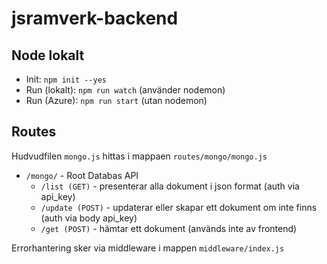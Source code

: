 # jsramverk-backend


## Node lokalt

- Init: `npm init --yes`
- Run (lokalt): `npm run watch` (använder nodemon)
- Run (Azure): `npm run start` (utan nodemon)

## Routes

Hudvudfilen `mongo.js` hittas i mappaen `routes/mongo/mongo.js`

- `/mongo/` - Root Databas API
  - `/list (GET)` - presenterar alla dokument i json format (auth via api_key)
  - `/update (POST)` - updaterar eller skapar ett dokument om inte finns (auth via body api_key)
  - `/get (POST)` - hämtar ett dokument (används inte av frontend)

Errorhantering sker via middleware i mappen `middleware/index.js`
